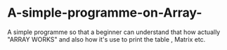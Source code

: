 # A-simple-programme-on-Array-
A simple programme so that a beginner can understand that how actually "ARRAY WORKS" and also how it's use to print the table , Matrix etc. 
